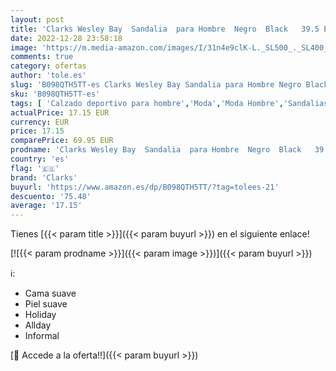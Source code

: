 ```yaml
---
layout: post
title: 'Clarks Wesley Bay  Sandalia  para Hombre  Negro  Black   39.5 EU'
date: 2022-12-28 23:58:18
image: 'https://m.media-amazon.com/images/I/31n4e9clK-L._SL500_._SL400_.jpg'
comments: true
category: ofertas
author: 'tole.es'
slug: 'B098QTH5TT-es Clarks Wesley Bay Sandalia para Hombre Negro Black 39.5 EU'
sku: 'B098QTH5TT-es'
tags: [ 'Calzado deportivo para hombre','Moda','Moda Hombre','Sandalias deportivas para hombre','Zapatillas y calzado deportivo para hombre','Zapatos para hombre','clarks','sandalia','🇪🇸', ]
actualPrice: 17.15 EUR
currency: EUR
price: 17.15
comparePrice: 69.95 EUR
prodname: 'Clarks Wesley Bay  Sandalia  para Hombre  Negro  Black   39.5 EU'
country: 'es'
flag: '🇪🇸'
brand: 'Clarks'
buyurl: 'https://www.amazon.es/dp/B098QTH5TT/?tag=tolees-21'
descuento: '75.48'
average: '17.15'
---
```


Tienes [{{< param title >}}]({{< param buyurl >}}) en el siguiente enlace!

[![{{< param prodname >}}]({{< param image >}})]({{< param buyurl >}})

ℹ️:

- Cama suave
- Piel suave
- Holiday
- Allday
- Informal

[🛒 Accede a la oferta!!]({{< param buyurl >}})
